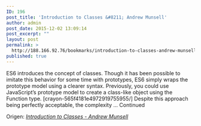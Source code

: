 ```yaml
---
ID: 196
post_title: 'Introduction to Classes &#8211; Andrew Munsell'
author: admin
post_date: 2015-12-02 13:09:14
post_excerpt: ""
layout: post
permalink: >
  http://188.166.92.76/bookmarks/introduction-to-classes-andrew-munsell/
published: true
---
```

ES6 introduces the concept of classes. Though it has been possible to imitate this behavior for some time with prototypes, ES6 simply wraps the prototype model using a clearer syntax. Previously, you could use JavaScript’s prototype model to create a class-like object using the Function type. [crayon-565f4181e4972919755955/] Despite this approach being perfectly acceptable, the complexity … Continued

Origen: <em><a href="https://www.andrewmunsell.com/lesson/introduction-to-classes/">Introduction to Classes - Andrew Munsell</a></em>